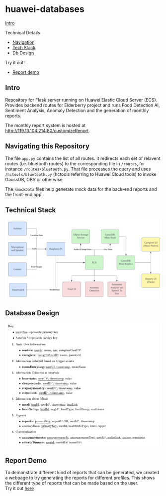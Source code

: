 # huawei-databases

[Intro](#Intro) <br>

Technical Details 
- [Navigation](#Navigating-this-Repository) <br>
- [Tech Stack](#Technical-Stack) <br>
- [Db Design](#Database-Design) <br>

Try it out!
- [Report demo](#Report-Demo)<br>

## Intro
Repository for Flask server running on Huawei Elastic Cloud Server (ECS). Provides backend routes for Elderberry project and runs Food Detection AI, Sentiment Analysis, Anomaly Detection and the generation of monthly reports.

The monthly report system is hosted at http://119.13.104.214:80/customizeReport.

## Navigating this Repository
The file `app.py` contains the list of all routes. It redirects each set of relavent routes (i.e. bluetooth routes) to the corresponding file in `/routes`, for instance `/routes/bluetooth.py`. That file processes the query and uses `/hctools/bluetooth.py` (hctools referring to Huawei Cloud tools) to invoke GaussDB, OBS or otherwise.

The `/mockData` files help generate mock data for the back-end reports and the front-end app.

## Technical Stack
![This is an image](readme/chart.png)

## Database Design
![This is an image](readme/database.png)

## Report Demo
To demonstrate different kind of reports that can be generated, we created a webpage to try generating the reports for different profiles. This shows the different type of reports that can be made based on the user. <br>
Try it out [here](http://119.13.104.214)
